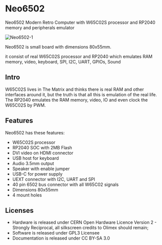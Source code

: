 # Neo6502
Neo6502 Modern Retro Computer with W65C02S processor and RP2040 memory and peripherals emulator

![Neo6502-1](DOCUMENTS/Neo6502-1.jpg)

Neo6502 is small board with dimensions 80x55mm.

it consist of real W65C02S processor and RP2040 which emulates RAM memory, video, keyboard, SPI, I2C, UART, GPIOs, Sound

## Intro

W65C02S lives in The Matrix and thinks there is real RAM and other interfaces around it, but the truth is that all this is emulation of the real life. The RP2040 emulates the RAM memory, video, IO and even clock the W65C02S by PWM.

## Features

Neo6502 has these features:

* W65C02S processor
* RP2040 SOC with 2MB Flash
* DVI video on HDMI connector
* USB host for keyboard
* Audio 3.5mm output
* Speaker with enable jumper
* USB-C for power supply
* UEXT connector with I2C, UART and SPI
* 40 pin 6502 bus connector with all W65C02 signals
* Dimensions 80x55mm
* 4 mount holes

## Licenses

* Hardware is released under CERN Open Hardware Licence Version 2 - Strongly Reciprocal, all silkscreen credits to Olimex should remain;
* Software is released under GPL3 Licensee
* Documentation is released under CC BY-SA 3.0